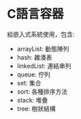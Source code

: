# C語言容器

給嵌入式系統使用，包含: 

* arrayList: 動態陣列
* hash: 雜湊表
* linkedList: 連結串列
* queue: 佇列
* set: 集合
* sort: 各種排序方法
* stack: 堆疊
* tree: 樹狀結構
